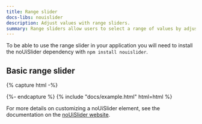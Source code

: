 ```yaml
---
title: Range slider
docs-libs: nouislider
description: Adjust values with range sliders.
summary: Range sliders allow users to select a range of values by adjusting two handles along a track, providing an intuitive and space-efficient input method.
---
```


To be able to use the range slider in your application you will need to install the noUiSlider dependency with `npm install nouislider`.

## Basic range slider

{% capture html -%}
<div id="range-simple"></div>
<script>
  document.addEventListener("DOMContentLoaded", function () {
    window.noUiSlider &&
      noUiSlider.create(document.getElementById("range-simple"), {
        start: 20,
        connect: [true, false],
        step: 10,
        range: {
          min: 0,
          max: 100,
        },
      });
  });
</script>
{%- endcapture %}
{% include "docs/example.html" html=html %}

For more details on customizing a noUiSlider element, see the documentation on the [noUiSlider website](https://refreshless.com/nouislider/).
